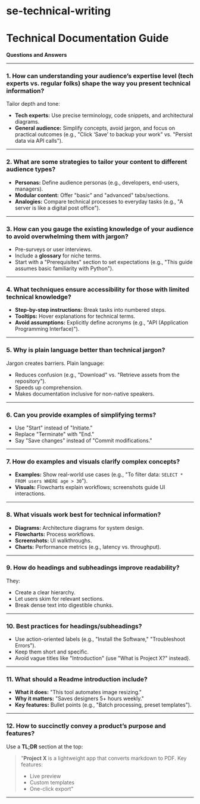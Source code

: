 # se-technical-writing
# Technical Documentation Guide  
**Questions and Answers**  

---

### **1.** How can understanding your audience’s expertise level (tech experts vs. regular folks) shape the way you present technical information?  
 Tailor depth and tone:  
- **Tech experts:** Use precise terminology, code snippets, and architectural diagrams.  
- **General audience:** Simplify concepts, avoid jargon, and focus on practical outcomes (e.g., "Click ‘Save’ to backup your work" vs. "Persist data via API calls").  

---

### **2.** What are some strategies to tailor your content to different audience types?  
 
- **Personas:** Define audience personas (e.g., developers, end-users, managers).  
- **Modular content:** Offer "basic" and "advanced" tabs/sections.  
- **Analogies:** Compare technical processes to everyday tasks (e.g., "A server is like a digital post office").  

---

### **3.** How can you gauge the existing knowledge of your audience to avoid overwhelming them with jargon?  
 
- Pre-surveys or user interviews.  
- Include a **glossary** for niche terms.  
- Start with a "Prerequisites" section to set expectations (e.g., "This guide assumes basic familiarity with Python").  

---

### **4.** What techniques ensure accessibility for those with limited technical knowledge?  
 
- **Step-by-step instructions:** Break tasks into numbered steps.  
- **Tooltips:** Hover explanations for technical terms.  
- **Avoid assumptions:** Explicitly define acronyms (e.g., "API (Application Programming Interface)").  

---

### **5.** Why is plain language better than technical jargon?  
 Jargon creates barriers. Plain language:  
- Reduces confusion (e.g., "Download" vs. "Retrieve assets from the repository").  
- Speeds up comprehension.  
- Makes documentation inclusive for non-native speakers.  

---

### **6.** Can you provide examples of simplifying terms?  

- Use "Start" instead of "Initiate."  
- Replace "Terminate" with "End."  
- Say "Save changes" instead of "Commit modifications."  

---

### **7.** How do examples and visuals clarify complex concepts?  
 
- **Examples:** Show real-world use cases (e.g., "To filter data: `SELECT * FROM users WHERE age > 30`").  
- **Visuals:** Flowcharts explain workflows; screenshots guide UI interactions.  

---

### **8.** What visuals work best for technical information?  
 
- **Diagrams:** Architecture diagrams for system design.  
- **Flowcharts:** Process workflows.  
- **Screenshots:** UI walkthroughs.  
- **Charts:** Performance metrics (e.g., latency vs. throughput).  

---

### **9.** How do headings and subheadings improve readability?  
 They:  
- Create a clear hierarchy.  
- Let users skim for relevant sections.  
- Break dense text into digestible chunks.  

---

### **10.** Best practices for headings/subheadings?  
 
- Use action-oriented labels (e.g., "Install the Software," "Troubleshoot Errors").  
- Keep them short and specific.  
- Avoid vague titles like "Introduction" (use "What is Project X?" instead).  

---

### **11.** What should a Readme introduction include?  
 
- **What it does:** "This tool automates image resizing."  
- **Why it matters:** "Saves designers 5+ hours weekly."  
- **Key features:** Bullet points (e.g., "Batch processing, preset templates").  

---

### **12.** How to succinctly convey a product’s purpose and features?  
 Use a **TL;DR** section at the top:  
> "**Project X** is a lightweight app that converts markdown to PDF. Key features:  
> - Live preview  
> - Custom templates  
> - One-click export"  

--- 
